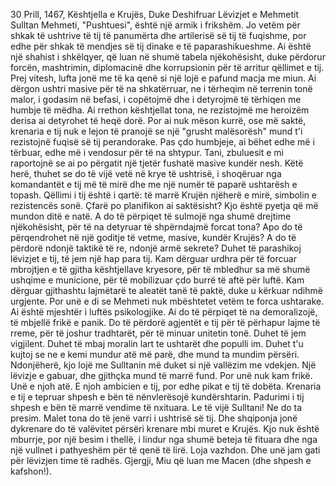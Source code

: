 30 Prill, 1467, Kështjella e Krujës, Duke Deshifruar Lëvizjet e Mehmetit
Sulltan Mehmeti, "Pushtuesi", është një armik i frikshëm. Jo vetëm për shkak të ushtrive të tij të panumërta dhe artilerisë së tij të fuqishme, por edhe për shkak të mendjes së tij dinake e të paparashikueshme. Ai është një shahist i shkëlqyer, që luan në shumë tabela njëkohësisht, duke përdorur forcën, mashtrimin, diplomacinë dhe korrupsionin për të arritur qëllimet e tij.
Prej vitesh, lufta jonë me të ka qenë si një lojë e pafund macja me miun. Ai dërgon ushtri masive për të na shkatërruar, ne i tërheqim në terrenin tonë malor, i godasim në befasi, i copëtojmë dhe i detyrojmë të tërhiqen me humbje të mëdha. Ai rrethon kështjellat tona, ne rezistojmë me heroizëm derisa ai detyrohet të heqë dorë.
Por ai nuk mëson kurrë, ose më saktë, krenaria e tij nuk e lejon të pranojë se një "grusht malësorësh" mund t'i rezistojnë fuqisë së tij perandorake. Pas çdo humbjeje, ai bëhet edhe më i tërbuar, edhe më i vendosur për të na shtypur.
Tani, zbuluesit e mi raportojnë se ai po përgatit një tjetër fushatë masive kundër nesh. Këtë herë, thuhet se do të vijë vetë në krye të ushtrisë, i shoqëruar nga komandantët e tij më të mirë dhe me një numër të paparë ushtarësh e topash. Qëllimi i tij është i qartë: të marrë Krujën njëherë e mirë, simbolin e rezistencës sonë.
Çfarë po planifikon ai saktësisht? Kjo është pyetja që më mundon ditë e natë. A do të përpiqet të sulmojë nga shumë drejtime njëkohësisht, për të na detyruar të shpërndajmë forcat tona? Apo do të përqendrohet në një goditje të vetme, masive, kundër Krujës? A do të përdorë ndonjë taktikë të re, ndonjë armë sekrete?
Duhet të parashikoj lëvizjet e tij, të jem një hap para tij. Kam dërguar urdhra për të forcuar mbrojtjen e të gjitha kështjellave kryesore, për të mbledhur sa më shumë ushqime e municione, për të mobilizuar çdo burrë të aftë për luftë. Kam dërguar gjithashtu lajmëtarë te aleatët tanë të paktë, duke u kërkuar ndihmë urgjente.
Por unë e di se Mehmeti nuk mbështetet vetëm te forca ushtarake. Ai është mjeshtër i luftës psikologjike. Ai do të përpiqet të na demoralizojë, të mbjellë frikë e panik. Do të përdorë agjentët e tij për të përhapur lajme të rreme, për të joshur tradhtarët, për të minuar unitetin tonë.
Duhet të jem vigjilent. Duhet të mbaj moralin lart te ushtarët dhe populli im. Duhet t'u kujtoj se ne e kemi mundur atë më parë, dhe mund ta mundim përsëri.
Ndonjëherë, kjo lojë me Sulltanin më duket si një vallëzim me vdekjen. Një lëvizje e gabuar, dhe gjithçka mund të marrë fund. Por unë nuk kam frikë. Unë e njoh atë. E njoh ambicien e tij, por edhe pikat e tij të dobëta. Krenaria e tij e tepruar shpesh e bën të nënvlerësojë kundërshtarin. Padurimi i tij shpesh e bën të marrë vendime të nxituara.
Le të vijë Sulltani! Ne do ta presim. Malet tona do të jenë varri i ushtrisë së tij. Dhe shqiponja jonë dykrenare do të valëvitet përsëri krenare mbi muret e Krujës. Kjo nuk është mburrje, por një besim i thellë, i lindur nga shumë beteja të fituara dhe nga një vullnet i pathyeshëm për të qenë të lirë.
Loja vazhdon. Dhe unë jam gati për lëvizjen time të radhës.
Gjergji, Miu që luan me Macen (dhe shpesh e kafshon!).